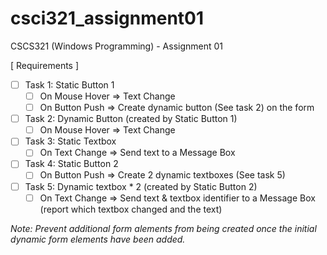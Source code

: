 # csci321_assignment01
CSCS321 (Windows Programming) - Assignment 01

[ Requirements ]

- [ ] Task 1: Static Button 1
    - [ ] On Mouse Hover => Text Change
    - [ ] On Button Push => Create dynamic button (See task 2) on the form

- [ ] Task 2: Dynamic Button (created by Static Button 1)
    - [ ] On Mouse Hover => Text Change
    
- [ ] Task 3: Static Textbox
    - [ ] On Text Change => Send text to a Message Box
    
- [ ] Task 4: Static Button 2
    - [ ] On Button Push => Create 2 dynamic textboxes (See task 5)
    
- [ ] Task 5: Dynamic textbox * 2 (created by Static Button 2)
    - [ ] On Text Change => Send text & textbox identifier to a Message Box (report which textbox changed and the text)
    
_Note: Prevent additional form alements from being created once the initial dynamic form elements have been added._
